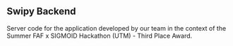 ## Swipy Backend

Server code for the application developed by our team in the context of the Summer FAF x SIGMOID Hackathon (UTM) - Third Place Award.
